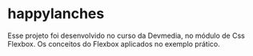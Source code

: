 # happylanches
Esse projeto foi desenvolvido no curso da Devmedia, no módulo de Css Flexbox.
Os conceitos do Flexbox aplicados no exemplo prático.
